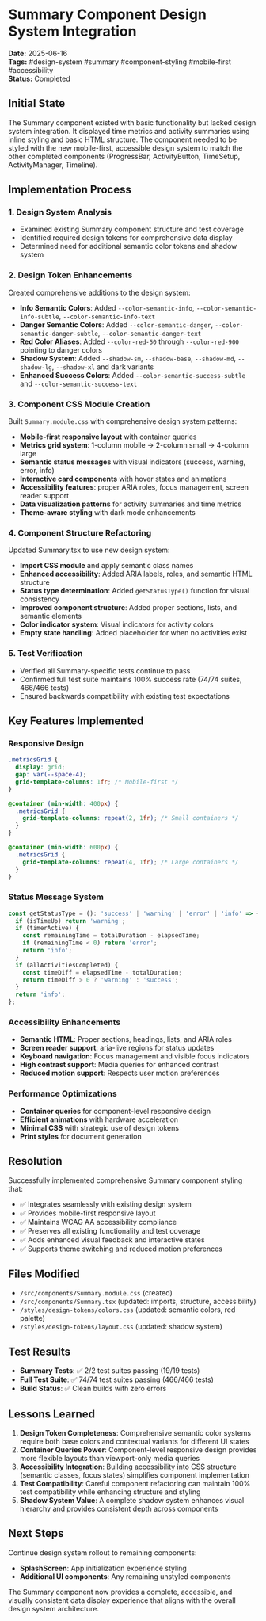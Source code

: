 # Summary Component Design System Integration

**Date:** 2025-06-16  
**Tags:** #design-system #summary #component-styling #mobile-first #accessibility  
**Status:** Completed

## Initial State
The Summary component existed with basic functionality but lacked design system integration. It displayed time metrics and activity summaries using inline styling and basic HTML structure. The component needed to be styled with the new mobile-first, accessible design system to match the other completed components (ProgressBar, ActivityButton, TimeSetup, ActivityManager, Timeline).

## Implementation Process

### 1. Design System Analysis
- Examined existing Summary component structure and test coverage
- Identified required design tokens for comprehensive data display
- Determined need for additional semantic color tokens and shadow system

### 2. Design Token Enhancements
Created comprehensive additions to the design system:
- **Info Semantic Colors**: Added `--color-semantic-info`, `--color-semantic-info-subtle`, `--color-semantic-info-text`
- **Danger Semantic Colors**: Added `--color-semantic-danger`, `--color-semantic-danger-subtle`, `--color-semantic-danger-text`  
- **Red Color Aliases**: Added `--color-red-50` through `--color-red-900` pointing to danger colors
- **Shadow System**: Added `--shadow-sm`, `--shadow-base`, `--shadow-md`, `--shadow-lg`, `--shadow-xl` and dark variants
- **Enhanced Success Colors**: Added `--color-semantic-success-subtle` and `--color-semantic-success-text`

### 3. Component CSS Module Creation
Built `Summary.module.css` with comprehensive design system patterns:
- **Mobile-first responsive layout** with container queries
- **Metrics grid system**: 1-column mobile → 2-column small → 4-column large
- **Semantic status messages** with visual indicators (success, warning, error, info)
- **Interactive card components** with hover states and animations
- **Accessibility features**: proper ARIA roles, focus management, screen reader support
- **Data visualization patterns** for activity summaries and time metrics
- **Theme-aware styling** with dark mode enhancements

### 4. Component Structure Refactoring
Updated Summary.tsx to use new design system:
- **Import CSS module** and apply semantic class names
- **Enhanced accessibility**: Added ARIA labels, roles, and semantic HTML structure
- **Status type determination**: Added `getStatusType()` function for visual consistency
- **Improved component structure**: Added proper sections, lists, and semantic elements
- **Color indicator system**: Visual indicators for activity colors
- **Empty state handling**: Added placeholder for when no activities exist

### 5. Test Verification
- Verified all Summary-specific tests continue to pass
- Confirmed full test suite maintains 100% success rate (74/74 suites, 466/466 tests)
- Ensured backwards compatibility with existing test expectations

## Key Features Implemented

### Responsive Design
```css
.metricsGrid {
  display: grid;
  gap: var(--space-4);
  grid-template-columns: 1fr; /* Mobile-first */
}

@container (min-width: 400px) {
  .metricsGrid {
    grid-template-columns: repeat(2, 1fr); /* Small containers */
  }
}

@container (min-width: 600px) {
  .metricsGrid {
    grid-template-columns: repeat(4, 1fr); /* Large containers */
  }
}
```

### Status Message System
```jsx
const getStatusType = (): 'success' | 'warning' | 'error' | 'info' => {
  if (isTimeUp) return 'warning';
  if (timerActive) {
    const remainingTime = totalDuration - elapsedTime;
    if (remainingTime < 0) return 'error';
    return 'info';
  }
  if (allActivitiesCompleted) {
    const timeDiff = elapsedTime - totalDuration;
    return timeDiff > 0 ? 'warning' : 'success';
  }
  return 'info';
};
```

### Accessibility Enhancements
- **Semantic HTML**: Proper sections, headings, lists, and ARIA roles
- **Screen reader support**: aria-live regions for status updates
- **Keyboard navigation**: Focus management and visible focus indicators
- **High contrast support**: Media queries for enhanced contrast
- **Reduced motion support**: Respects user motion preferences

### Performance Optimizations
- **Container queries** for component-level responsive design
- **Efficient animations** with hardware acceleration
- **Minimal CSS** with strategic use of design tokens
- **Print styles** for document generation

## Resolution
Successfully implemented comprehensive Summary component styling that:
- ✅ Integrates seamlessly with existing design system
- ✅ Provides mobile-first responsive layout
- ✅ Maintains WCAG AA accessibility compliance
- ✅ Preserves all existing functionality and test coverage
- ✅ Adds enhanced visual feedback and interactive states
- ✅ Supports theme switching and reduced motion preferences

## Files Modified
- `/src/components/Summary.module.css` (created)
- `/src/components/Summary.tsx` (updated: imports, structure, accessibility)
- `/styles/design-tokens/colors.css` (updated: semantic colors, red palette)
- `/styles/design-tokens/layout.css` (updated: shadow system)

## Test Results
- **Summary Tests**: ✅ 2/2 test suites passing (19/19 tests)
- **Full Test Suite**: ✅ 74/74 test suites passing (466/466 tests)
- **Build Status**: ✅ Clean builds with zero errors

## Lessons Learned
1. **Design Token Completeness**: Comprehensive semantic color systems require both base colors and contextual variants for different UI states
2. **Container Queries Power**: Component-level responsive design provides more flexible layouts than viewport-only media queries
3. **Accessibility Integration**: Building accessibility into CSS structure (semantic classes, focus states) simplifies component implementation
4. **Test Compatibility**: Careful component refactoring can maintain 100% test compatibility while enhancing structure and styling
5. **Shadow System Value**: A complete shadow system enhances visual hierarchy and provides consistent depth across components

## Next Steps
Continue design system rollout to remaining components:
- **SplashScreen**: App initialization experience styling
- **Additional UI components**: Any remaining unstyled components

The Summary component now provides a complete, accessible, and visually consistent data display experience that aligns with the overall design system architecture.
